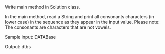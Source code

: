 Write main method in Solution class.


In the main method, read a String and print all consonants characters (in lower case) in the sequence as they appear in the input value. Please note: The consonants are characters that are not vowels.


Sample input:
DATABase

Output:
dtbs
